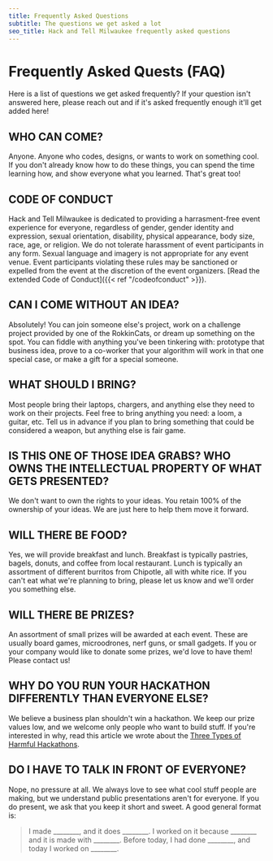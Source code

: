 ```yaml
---
title: Frequently Asked Questions
subtitle: The questions we get asked a lot
seo_title: Hack and Tell Milwaukee frequently asked questions
---
```


# Frequently Asked Quests (FAQ)

Here is a list of questions we get asked frequently? If your question isn't
answered here, please reach out and if it's asked frequently enough it'll get
added here!

## WHO CAN COME?

Anyone. Anyone who codes, designs, or wants to work on something cool. If you
don't already know how to do these things, you can spend the time learning how,
and show everyone what you learned. That's great too!

## CODE OF CONDUCT

Hack and Tell Milwaukee is dedicated to providing a harrasment-free event
experience for everyone, regardless of gender, gender identity and expression,
sexual orientation, disability, physical appearance, body size, race, age, or
religion. We do not tolerate harassment of event participants in any form.
Sexual language and imagery is not appropriate for any event venue. Event
participants violating these rules may be sanctioned or expelled from the event
at the discretion of the event organizers.
[Read the extended Code of Conduct]({{< ref "/codeofconduct" >}}).

## CAN I COME WITHOUT AN IDEA?

Absolutely! You can join someone else's project, work on a challenge project
provided by one of the RokkinCats, or dream up something on the spot. You can
fiddle with anything you've been tinkering with: prototype that business idea,
prove to a co-worker that your algorithm will work in that one special case, or
make a gift for a special someone.

## WHAT SHOULD I BRING?

Most people bring their laptops, chargers, and anything else they need to work
on their projects. Feel free to bring anything you need: a loom, a guitar, etc.
Tell us in advance if you plan to bring something that could be considered a
weapon, but anything else is fair game.

## IS THIS ONE OF THOSE IDEA GRABS? WHO OWNS THE INTELLECTUAL PROPERTY OF WHAT GETS PRESENTED?

We don't want to own the rights to your ideas. You retain 100% of the ownership
of your ideas. We are just here to help them move it forward.

## WILL THERE BE FOOD?

Yes, we will provide breakfast and lunch. Breakfast is typically pastries,
bagels, donuts, and coffee from local restaurant. Lunch is typically an
assortment of different burritos from Chipotle, all with white rice. If you
can't eat what we're planning to bring, please let us know and we'll order you
something else.

## WILL THERE BE PRIZES?

An assortment of small prizes will be awarded at each event. These are usually
board games, microodrones, nerf guns, or small gadgets. If you or your company
would like to donate some prizes, we'd love to have them! Please contact us!

## WHY DO YOU RUN YOUR HACKATHON DIFFERENTLY THAN EVERYONE ELSE?

We believe a business plan shouldn't win a hackathon. We keep our prize values
low, and we welcome only people who want to build stuff. If you're interested
in why, read this article we wrote about the
[Three Types of Harmful Hackathons](https://web.archive.org/web/20221127144446mp_/https://rokkincat.com/blog/2015-04-13-three-types-of-harmful-hackathons/).

## DO I HAVE TO TALK IN FRONT OF EVERYONE?

Nope, no pressure at all. We always love to see what cool stuff people are
making, but we understand public presentations aren't for everyone. If you do
present, we ask that you keep it short and sweet. A good general format is:

> I made ________, and it does ________. I worked on it because  ________ and
> it is made with ________. Before today, I had done ________, and today I
> worked on ________.

